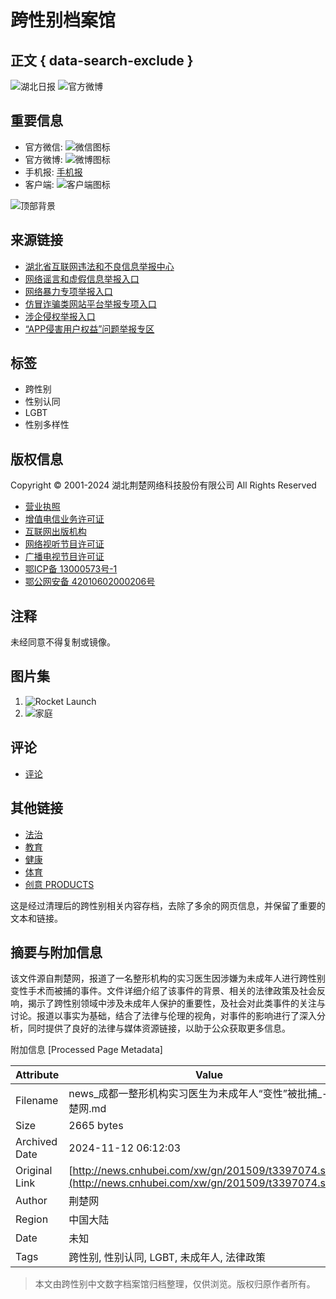 # 跨性别档案馆

## 正文 { data-search-exclude }


![湖北日报](http://res.yun.cnhubei.com/t/site/10001/67387ec5be6b393bef59a3eb2feee85b/assets/hbrb/images/wx_ma.png)
![官方微博](http://res.yun.cnhubei.com/t/site/10001/67387ec5be6b393bef59a3eb2feee85b/assets/hbrb/images/wb_m.png)

## 重要信息

- 官方微信: ![微信图标](http://res.yun.cnhubei.com/t/site/10001/67387ec5be6b393bef59a3eb2feee85b/assets/hbrb/images/wxc.jpg)
- 官方微博: ![微博图标](http://res.yun.cnhubei.com/t/site/10001/67387ec5be6b393bef59a3eb2feee85b/assets/hbrb/images/wbc.jpg)
- 手机报: [手机报](http://www.cnhubei.com/xwzt/2013/qxhbsjb/)
- 客户端: ![客户端图标](http://res.yun.cnhubei.com/t/site/10001/67387ec5be6b393bef59a3eb2feee85b/assets/hbrb/images/appc.jpg)

![顶部背景](http://res.yun.cnhubei.com/t/site/10001/67387ec5be6b393bef59a3eb2feee85b/assets/hbrb/images/top_bg_btn_t01.png)

## 来源链接
- [湖北省互联网违法和不良信息举报中心](http://hbjubao.cnhubei.com/)
- [网络谣言和虚假信息举报入口](http://jubao.py.cnhubei.com/hbjb.html)
- [网络暴力专项举报入口](http://www.12377.cn)
- [仿冒诈骗类网站平台举报专项入口](http://jubao.py.cnhubei.com/hbjb.html)
- [涉企侵权举报入口](http://jubao.py.cnhubei.com/hbjb.html)
- [“APP侵害用户权益”问题举报专区](https://jubao.py.cnhubei.com/appjb/)

## 标签
- 跨性别
- 性别认同
- LGBT
- 性别多样性

## 版权信息
Copyright © 2001-2024 湖北荆楚网络科技股份有限公司 All Rights Reserved

- [营业执照](http://www.cnhubei.com/about/)
- [增值电信业务许可证](http://www.cnhubei.com/about/)
- [互联网出版机构](http://www.cnhubei.com/about/)
- [网络视听节目许可证](http://www.cnhubei.com/about/)
- [广播电视节目许可证](http://www.cnhubei.com/about/)
- [鄂ICP备 13000573号-1](https://beian.miit.gov.cn/)
- [鄂公网安备 42010602000206号](http://www.beian.gov.cn/portal/registerSystemInfo?recordcode=42010602000206)

## 注释
未经同意不得复制或镜像。

## 图片集
1. ![Rocket Launch](http://img.yun.cnhubei.com/a/10001/202411/bc0879f69126ed96306a97915a8f8d5b.jpeg)
2. ![家庭](http://img.yun.cnhubei.com/a/10001/202411/1b7890fbc28d0151509fd604b2625840.jpeg)

## 评论
- [评论](http://focus.cnhubei.com)

## 其他链接
- [法治](http://fz.cnhubei.com/)
- [教育](http://edu.cnhubei.com/)
- [健康](http://health.cnhubei.com/)
- [体育](http://news.cnhubei.com/typd/index.html)
- [创意 PRODUCTS](http://news.cnhubei.com/shijue/index.html)

这是经过清理后的跨性别相关内容存档，去除了多余的网页信息，并保留了重要的文本和链接。

## 摘要与附加信息

<!-- tcd_abstract -->
该文件源自荆楚网，报道了一名整形机构的实习医生因涉嫌为未成年人进行跨性别变性手术而被捕的事件。文件详细介绍了该事件的背景、相关的法律政策及社会反响，揭示了跨性别领域中涉及未成年人保护的重要性，及社会对此类事件的关注与讨论。报道以事实为基础，结合了法律与伦理的视角，对事件的影响进行了深入分析，同时提供了良好的法律与媒体资源链接，以助于公众获取更多信息。
<!-- tcd_abstract_end -->

附加信息 [Processed Page Metadata]

| Attribute       | Value                                  |
|-----------------|----------------------------------------|
| Filename        | news_成都一整形机构实习医生为未成年人“变性”被批捕_-_荆楚网.md                             |
| Size            | 2665 bytes                           |
| Archived Date   | 2024-11-12 06:12:03                             |
| Original Link   | [http://news.cnhubei.com/xw/gn/201509/t3397074.shtml](http://news.cnhubei.com/xw/gn/201509/t3397074.shtml)                       |
| Author          | 荆楚网                               |
| Region          | 中国大陆                               |
| Date            | 未知                                 |
| Tags            | 跨性别, 性别认同, LGBT, 未成年人, 法律政策                                 |
>
> 本文由跨性别中文数字档案馆归档整理，仅供浏览。版权归原作者所有。
>